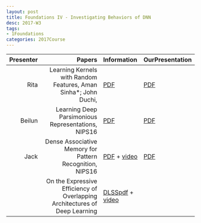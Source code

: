 ```yaml
---
layout: post
title: Foundations IV - Investigating Behaviors of DNN
desc: 2017-W3
tags:
- 1Foundations
categories: 2017Course
---
```


| Presenter | Papers | Information| OurPresentation |
| -----: | ----------: | :----- | :----- |
| Rita | Learning Kernels with Random Features, Aman Sinha*; John Duchi, | [PDF](https://stanford.edu/~jduchi/projects/SinhaDu16.pdf) | [PDF]({{site.baseurl}}/talks/20170907-Rita.pdf) |
| Beilun | Learning Deep Parsimonious Representations, NIPS16 | [PDF](https://papers.nips.cc/paper/6263-learning-deep-parsimonious-representations) | [PDF]({{site.baseurl}}/talks/20170907-Beilun.pdf) |
| Jack | Dense Associative Memory for Pattern Recognition, NIPS16 | [PDF](https://arxiv.org/abs/1606.01164) + [video](hhttps://www.youtube.com/watch?v=30lMjQk_Lb0) | [PDF]({{site.baseurl}}/talks/20170907-Jack.pdf) |
|  | On the Expressive Efficiency of Overlapping Architectures of Deep Learning | [DLSSpdf](https://drive.google.com/file/d/0B6NHiPcsmak1ZzVkci1EdVN2YkU/view?usp=drive_web) + [video](http://videolectures.net/deeplearning2017_sharir_deep_learning/) |
